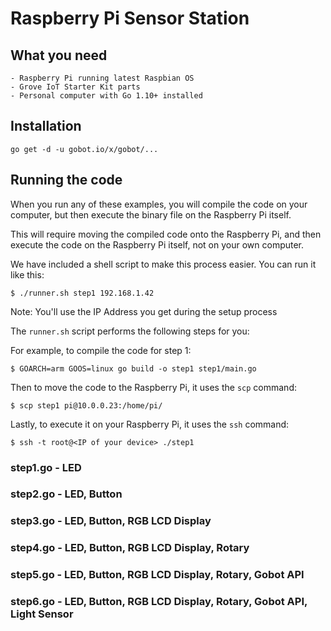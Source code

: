 # Raspberry Pi Sensor Station

## What you need

    - Raspberry Pi running latest Raspbian OS
    - Grove IoT Starter Kit parts
    - Personal computer with Go 1.10+ installed

## Installation

```
go get -d -u gobot.io/x/gobot/...
```

## Running the code

When you run any of these examples, you will compile the code on your computer, but then execute the binary file on the Raspberry Pi itself. 

This will require moving the compiled code onto the Raspberry Pi, and then execute the code on the Raspberry Pi itself, not on your own computer.

We have included a shell script to make this process easier. You can run it like this:

```
$ ./runner.sh step1 192.168.1.42
```

Note: You'll use the IP Address you get during the setup process

The `runner.sh` script performs the following steps for you:

For example, to compile the code for step 1:

```
$ GOARCH=arm GOOS=linux go build -o step1 step1/main.go
```

Then to move the code to the Raspberry Pi, it uses the `scp` command:

```
$ scp step1 pi@10.0.0.23:/home/pi/
```

Lastly, to execute it on your Raspberry Pi, it uses the `ssh` command:

```
$ ssh -t root@<IP of your device> ./step1
```


### step1.go - LED

### step2.go - LED, Button

### step3.go - LED, Button, RGB LCD Display

### step4.go - LED, Button, RGB LCD Display, Rotary

### step5.go - LED, Button, RGB LCD Display, Rotary, Gobot API

### step6.go - LED, Button, RGB LCD Display, Rotary, Gobot API, Light Sensor
